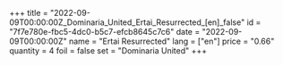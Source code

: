 +++
title = "2022-09-09T00:00:00Z_Dominaria_United_Ertai_Resurrected_[en]_false"
id = "7f7e780e-fbc5-4dc0-b5c7-efcb8645c7c6"
date = "2022-09-09T00:00:00Z"
name = "Ertai Resurrected"
lang = ["en"]
price = "0.66"
quantity = 4
foil = false
set = "Dominaria United"
+++
